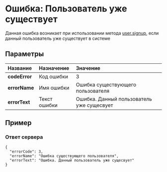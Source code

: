 # Ошибка: Пользователь уже существует <a name="UserAlreadyExistsError"/>
Данная ошибка возникает при использовании метода [user.signup](#user.signup), если данный пользователь уже существует в системе

## Параметры
| Название     | Назначение     | Значение
| :------------- | :------------- | :------------- |
| **codeError**      | Код ошибки |  3
| **errorName** | Имя ошибки | Ошибка существующего пользователя
| **errorText** | Текст ошибки | Ошибка. Данный пользователь уже сущесвует

## Пример

### Ответ сервера

```
{
  "errorCode": 3,
  "errorName": "Ошибка существующего пользователя",
  "errorText": "Ошибка. Данный пользователь уже сущесвует"
}
```
